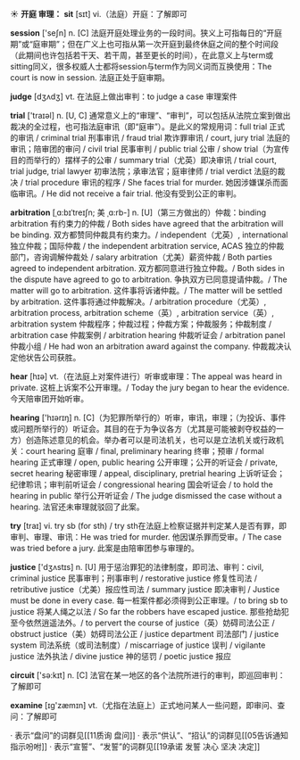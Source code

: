 ☀ <span class="category">**开庭 审理：**</span>
<span class="vocabulary">**sit**</span> [sɪt] 
<span class="definition">vi.（法庭）开庭：</span>了解即可

<span class="vocabulary">**session**</span> ['seʃn] 
<span class="definition">n. [C] 法庭开庭处理业务的一段时间。狭义上可指每日的“开庭期”或“庭审期”；但在广义上也可指从第一次开庭到最终休庭之间的整个时间段（此期间也许包括若干天、若干周，甚至更长的时间），在此意义上与term或sitting同义，很多权威人士都将session与term作为同义词而互换使用：</span>The court is now in session. 法庭正处于庭审期。

<span class="vocabulary">**judge**</span> [dӡʌdӡ] 
<span class="definition">vt. 在法庭上做出审判：</span>to judge a case 审理案件

<span class="vocabulary">**trial**</span> ['traɪəl] 
<span class="definition">n. [U, C] 通常意义上的“审理”、“审判”，可以包括从法院立案到做出裁决的全过程，也可指法庭审讯（即“庭审”）。是此义的常规用词：</span>full trial 正式的审讯 / criminal trial 刑事审讯 / fraud trial 欺诈罪审讯 / court, jury trial 法庭的审讯；陪审团的审问 / civil trial 民事审判 / public trial 公审 / show trial（为宣传目的而举行的）摆样子的公审 / summary trial（尤英）即决审讯 / trial court, trial judge, trial lawyer 初审法院；承审法官；庭审律师 / trial verdict 法庭的裁决 / trial procedure 审讯的程序 / She faces trial for murder. 她因涉嫌谋杀而面临审讯。/ He did not receive a fair trial. 他没有受到公正的审判。

<span class="vocabulary">**arbitration**</span> [ˌɑ:bɪˈtreɪʃn; 美 ˌɑ:rb-]
<span class="definition">n. [U]（第三方做出的）仲裁：</span>binding arbitration 有约束力的仲裁 / Both sides have agreed that the arbitration will be binding. 双方都赞同仲裁具有约束力。/ independent（尤英）, international 独立仲裁；国际仲裁 / the independent arbitration service, ACAS 独立的仲裁部门，咨询调解仲裁处 / salary arbitration（尤美）薪资仲裁 / Both parties agreed to independent arbitration. 双方都同意进行独立仲裁。/ Both sides in the dispute have agreed to go to arbitration. 争执双方已同意提请仲裁。/ The matter will go to arbitration. 这件事将诉诸仲裁。/ The matter will be settled by arbitration. 这件事将通过仲裁解决。/ arbitration procedure（尤英）, arbitration process, arbitration scheme（英）, arbitration service（英）, arbitration system 仲裁程序；仲裁过程；仲裁方案；仲裁服务；仲裁制度 / arbitration case 仲裁案例 / arbitration hearing 仲裁听证会 / arbitration panel 仲裁小组 / He had won an arbitration award against the company. 仲裁裁决认定他状告公司获胜。

<span class="vocabulary">**hear**</span> [hɪə] 
<span class="definition">vt.（在法庭上对案件进行）听审或审理：</span>The appeal was heard in private. 这桩上诉案不公开审理。/ Today the jury began to hear the evidence. 今天陪审团开始听审。

<span class="vocabulary">**hearing**</span> ['hɪərɪŋ] 
<span class="definition">n. [C]（为犯罪所举行的）听审，审讯，审理；（为投诉、事件或问题所举行的）听证会。其目的在于为争议各方（尤其是可能被剥夺权益的一方）创造陈述意见的机会。举办者可以是司法机关，也可以是立法机关或行政机关：</span>court hearing 庭审 / final, preliminary hearing 终审；预审 / formal hearing 正式审理 / open, public hearing 公开审理；公开的听证会 / private, secret hearing 秘密审理 / appeal, disciplinary, pretrial hearing 上诉听证会；纪律聆讯；审判前听证会 / congressional hearing 国会听证会 / to hold the hearing in public 举行公开听证会 / The judge dismissed the case without a hearing. 法官还未审理就驳回了此案。

<span class="vocabulary">**try**</span> [traɪ] 
<span class="definition">vi. try sb (for sth) / try sth在法庭上检察证据并判定某人是否有罪，即审判、审理、审讯：</span>He was tried for murder. 他因谋杀罪而受审。/ The case was tried before a jury. 此案是由陪审团参与审理的。

<span class="vocabulary">**justice**</span> ['dӡʌstɪs] 
<span class="definition">n. [U] 用于惩治罪犯的法律制度，即司法、审判：</span>civil, criminal justice 民事审判；刑事审判 / restorative justice 修复性司法 / retributive justice（尤美）报应性司法 / summary justice 即决审判 / Justice must be done in every case. 每一桩案件都必须得到公正审理。/ to bring sb to justice 将某人绳之以法 / So far the robbers have escaped justice. 那些抢劫犯至今依然逍遥法外。/ to pervert the course of justice（英）妨碍司法公正 / obstruct justice（美）妨碍司法公正 / justice department 司法部门 / justice system 司法系统（或司法制度）/ miscarriage of justice 误判 / vigilante justice 法外执法 / divine justice 神的惩罚 / poetic justice 报应

<span class="vocabulary">**circuit**</span> ['sə:kɪt] 
<span class="definition">n. [C] 法官在某一地区的各个法院所进行的审判，即巡回审判：</span>了解即可

<span class="vocabulary">**examine**</span> [ɪɡ'zæmɪn] 
<span class="definition">vt.（尤指在法庭上）正式地问某人一些问题，即审问、查问：</span>了解即可

· 表示“盘问”的词群见[[11质询 盘问]]
· 表示“供认”、“招认”的词群见[[05告诉通知 指示吩咐]]
· 表示“宣誓”、“发誓”的词群见[[19承诺 发誓 决心 坚决 决定]]
